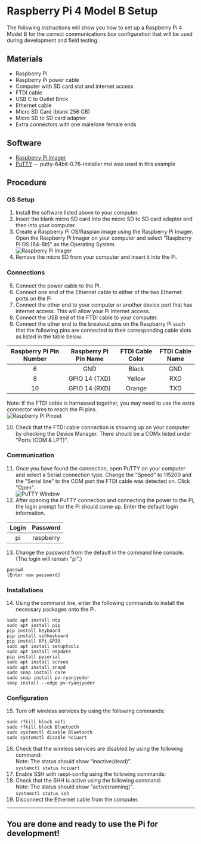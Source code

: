 # Raspberry Pi 4 Model B Setup

The following instructions will show you how to set up a Raspberry Pi 4 Model B for the correct communications box configuration that will be used during development and field testing.

## Materials
- Raspberry Pi
- Raspberry Pi power cable
- Computer with SD card slot and internet access
- FTDI cable
- USB C to Outlet Brick
- Ethernet cable
- Micro SD Card (blank 256 GB)
- Micro SD to SD card adapter
- Extra connectors with one male/one female ends

## Software
- [Raspberry Pi Imager](https://www.raspberrypi.com/software/)
- [PuTTY](https://www.chiark.greenend.org.uk/~sgtatham/putty/latest.html) -- putty-64bit-0.76-installer.msi was used in this example

## Procedure
### OS Setup
1. Install the software listed above to your computer.
2. Insert the blank micro SD card into the micro SD to SD card adapter and then into your computer.
3. Create a Raspberry Pi OS/Raspian image using the Raspberry Pi Imager.\
   Open the Raspberry Pi Imager on your computer and select "Raspberry Pi OS (64-Bit)" as the Operating System.\
   ![Raspberry Pi Imager](https://www.raspberrypi.org/app/uploads/2020/12/image-1-500x331.png)
4. Remove the micro SD from your computer and insert it into the Pi.
### Connections
5. Connect the power cable to the Pi.
6. Connect one end of the Ethernet cable to either of the two Ethernet ports on the Pi
7. Connect the other end to your computer or another device port that has internet access. This will allow your Pi internet access.
8. Connect the USB end of the FTDI cable to your computer.
9. Connect the other end to the breakout pins on the Raspberry Pi such that the following pins are connected to their corresponding cable slots as listed in the table below.
   
| Raspberry Pi Pin Number | Raspberry Pi Pin Name | FTDI Cable Color | FTDI Cable Name |
| :---------------------: | :-------------------: | :--------------: | :-------------: |
| 6                       | GND                   | Black            | GND             |
| 8                       | GPIO 14 (TXD)         | Yellow           | RXD             |
| 10                      | GPIO 14 (RXD)         | Orange           | TXD             |\

Note: If the FTDI cable is harnessed together, you may need to use the extra connector wires to reach the Pi pins.\
![Raspberry Pi Pinout](https://www.raspberrypi.com/documentation/computers/images/GPIO-Pinout-Diagram-2.png)

10. Check that the FTDI cable connection is showing up on your computer by checking the Device Manager. There should be a COMx listed under "Ports (COM & LPT)".
### Communication
11. Once you have found the connection, open PuTTY on your computer and select a Serial connection type. Change the "Speed" to 115200 and the "Serial line" to the COM port the FTDI cable was detected on. Click "Open".\
![PuTTY Window](https://i.stack.imgur.com/6cT0p.jpg)
12. After opening the PuTTY connection and connecting the power to the Pi, the login prompt for the Pi should come up. Enter the default login information.
    
| Login | Password  |
| :---: | :-------: |
| pi    | raspberry |

13. Change the password from the default in the command line console. (The login will remain "pi".)
```
passwd
[Enter new password]
```

### Installations
14. Using the command line, enter the following commands to install the necessary packages onto the Pi.
```
sudo apt install ntp
sudo apt install pip
pip install keyboard
pip install sshkeyboard
pip install RPi.GPIO
sudo apt install setuptools
sudo apt install ntpdate
pip install pyserial
sudo apt install screen
sudo apt install snapd
sudo snap install core
sudo snap install pv-ryanjyoder
snap install --edge pv-ryanjyoder
```
### Configuration
15. Turn off wireless services by using the following commands:
```
sudo rfkill block wifi
sudo rfkill block Bluetooth
sudo systemctl disable Bluetooth
sudo systemctl disable hciuart
```
16. Check that the wireless services are disabled by using the following command: \
Note: The status should show “inactive(dead)”. \
`systemctl status hciuart`
17. Enable SSH with raspi-config using the following commands:
18. Check that the SHH is active using the following command: \
Note: The status should show "active(running)". \
`systemctl status ssh`
19. Disconnect the Ethernet cable from the computer.
-----------
## You are done and ready to use the Pi for development!
   
   
